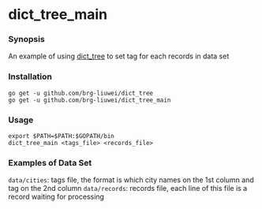 # dict_tree_main

### Synopsis

An example of using [dict_tree](https://github.com/brg-liuwei/dict_tree) to set tag for each records in data set

### Installation

    go get -u github.com/brg-liuwei/dict_tree
    go get -u github.com/brg-liuwei/dict_tree_main

### Usage

    export $PATH=$PATH:$GOPATH/bin
    dict_tree_main <tags_file> <records_file>

### Examples of Data Set

`data/cities`: tags file, the format is which city names on the 1st column and tag on the 2nd column
`data/records`: records file, each line of this file is a record waiting for processing

